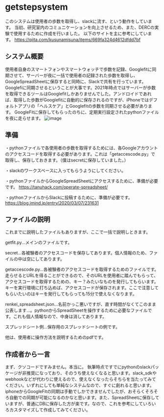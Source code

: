 # getstepsystem

このシステムは使用者の歩数を取得し、slackに流す、という動作をしています。
当初、研究室内のコミュニケーションを向上させるため、また、DERCの実験で使用するために作成を行いました。
以下のサイトを主に参考にしています。
https://qiita.com/kusunamisuna/items/669fa324d4612dfdd7bf


## システム概要
使用者自身のスマートフォンやスマートウォッチで歩数を記録、Googlefitに同期させて、サーバーが夜に一括で使用者の記録された歩数を取得し、GoogleSpreadSheetに保存すると同時に、Slackで共有を行っています。
Googlefiに同期させるということが大事です。2021年時点ではサーバーが歩数を取得できるツールはGooglefitしかありませんでした。アンドロイドであれば、取得した歩数がGooglefitに自動的に保存されるのですが、iPhoneではデフォルトアプリの「ヘルスケア」とGooglefitの歩数を同期させる必要があります。
GoogleFitに保存してもらったのちに、定期実行設定されたpythonファイルを夜に走らせます。
![image](https://user-images.githubusercontent.com/91872741/153996261-1956bfbd-8b1a-44f8-9bd5-40fbeb8e85ea.png)


## 準備
・pythonファイルで各使用者の歩数を取得するためには、各Googleアカウントのアクセスコードを取得する必要があります。これは「getaccescode.py」で取得し、保存しておきます。（僕はsecretに保存していました。）

・slackのワークスペースに入ってもらうようにしてください。

・pythonファイルからGoogleSpreadSheetにアクセスするために、準備が必要です。
https://tanuhack.com/operate-spreadsheet/

・pythonファイルからSlackに投稿するために、準備が必要です。
https://blog.imind.jp/entry/2020/03/07/231631


## ファイルの説明
これまでに説明したファイルもありますが、ここで一括で説明しときます。

getfit.py...メインのファイルです。

secret...各被験者のアクセスコードを保存してあります。個人情報のため、ファイルの中は空にしてあります。

getaccescode.py...各被験者のアクセスコードを取得するためのファイルです。走らせるとURLを得ることができるので、そのURLを使用者に踏んでもらって、アクセスコードを取得するための、キー？みたいなものを発行してもらいます。キーを実行環境に打ち込めば、アクセスコードが保存されます。ここで注意してもらいたいのはキーを発行してもらっても15分で使えなくなります。

renkei_spreadsheet.json...名前かっこ悪いですが、直す時間がなくてこのまま公表します...。pythonからSpreadSheetを操作するために必要なファイルです。これも個人情報なので、中身は消してあります。

スプレッドシート例...保存用のスプレッドシートの例です。

他は、使用者に操作方法を説明するためのpdfです。


## 作成者から一言
まず、クソコードですみません。本当に。
執筆時点ですでにpythonのslackパッケージが非推奨になっており、そのうち使えなくなると思います。slack_sdkやwebhookなどが代わりに使えるので、使えなくなったらそちらを当たってみてください。いずれにしても単純なシステムなので、すぐに創れると思います。iphoneからGoogleFitの同期は手動でしかできませんでしたが、おそらくそろそろ自動での同期が可能になるのかなと思います。また、SpreadSheetに保存していますが、普通にDBに保存した方が楽です。なので、これを参考にしていろいろカスタマイズして作成してみてください。
